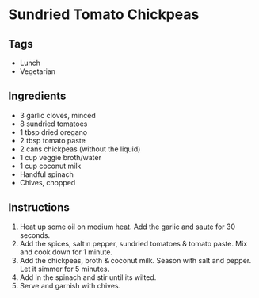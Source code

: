 # Sundried Tomato Chickpeas

## Tags
- Lunch
- Vegetarian

## Ingredients

* 3 garlic cloves, minced
* 8 sundried tomatoes
* 1 tbsp dried oregano
* 2 tbsp tomato paste 
* 2 cans chickpeas (without the liquid)
* 1 cup veggie broth/water
* 1 cup coconut milk
* Handful spinach
* Chives, chopped

## Instructions

1. Heat up some oil on medium heat. Add the garlic and saute for 30 seconds.
2. Add the spices, salt n pepper, sundried tomatoes & tomato paste. Mix and cook down for 1 minute.
3. Add the chickpeas, broth & coconut milk. Season with salt and pepper. Let it simmer for 5 minutes.
4. Add in the spinach and stir until its wilted.
5. Serve and garnish with chives.


